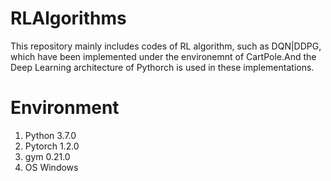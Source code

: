 # RLAlgorithms
This repository mainly includes codes of RL algorithm, such as DQN|DDPG, which have been implemented under the environemnt of CartPole.And the Deep Learning architecture of Pythorch is used in these implementations.   

# Environment
1. Python  3.7.0 
2. Pytorch 1.2.0
3. gym 0.21.0
4. OS Windows

